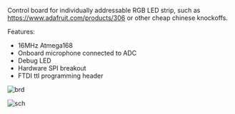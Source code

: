 Control board for individually addressable RGB LED strip, such as
https://www.adafruit.com/products/306
or other cheap chinese knockoffs.

Features:
 * 16MHz Atmega168
 * Onboard microphone connected to ADC
 * Debug LED
 * Hardware SPI breakout
 * FTDI ttl programming header

![brd](/JeremyRuhland/led-strip-controller/raw/master/led_strip.brd.png)

![sch](/JeremyRuhland/led-strip-controller/raw/master/led_strip.sch.png)

